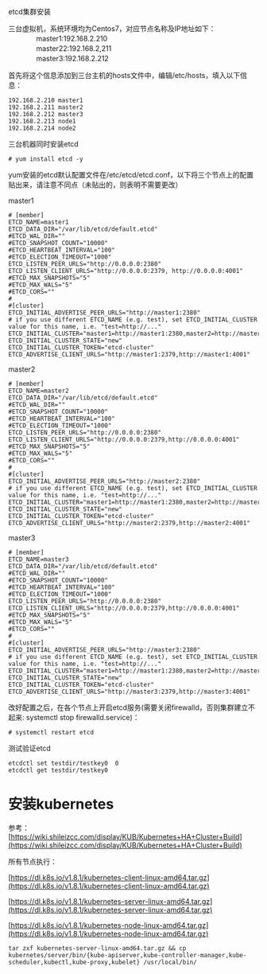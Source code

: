 etcd集群安装

三台虚拟机，系统环境均为Centos7，对应节点名称及IP地址如下：  
　　　　master1:192.168.2.210  
　　　　master22:192.168.2,211  
　　　　master3:192.168.2.212

首先将这个信息添加到三台主机的hosts文件中，编辑/etc/hosts，填入以下信息：

```
192.168.2.210 master1
192.168.2.211 master2
192.168.2.212 master3
192.168.2.213 node1
192.168.2.214 node2
```

三台机器同时安装etcd

```
# yum install etcd -y
```

yum安装的etcd默认配置文件在/etc/etcd/etcd.conf，以下将三个节点上的配置贴出来，请注意不同点（未贴出的，则表明不需要更改）

master1

```
# [member]
ETCD_NAME=master1
ETCD_DATA_DIR="/var/lib/etcd/default.etcd"
#ETCD_WAL_DIR=""
#ETCD_SNAPSHOT_COUNT="10000"
#ETCD_HEARTBEAT_INTERVAL="100"
#ETCD_ELECTION_TIMEOUT="1000"
ETCD_LISTEN_PEER_URLS="http://0.0.0.0:2380"
ETCD_LISTEN_CLIENT_URLS="http://0.0.0.0:2379, http://0.0.0.0:4001"
#ETCD_MAX_SNAPSHOTS="5"
#ETCD_MAX_WALS="5"
#ETCD_CORS=""
#
#[cluster]
ETCD_INITIAL_ADVERTISE_PEER_URLS="http://master1:2380"
# if you use different ETCD_NAME (e.g. test), set ETCD_INITIAL_CLUSTER value for this name, i.e. "test=http://..."
ETCD_INITIAL_CLUSTER="master1=http://master1:2380,master2=http://master2:2380,master3=http://master3:2380"
ETCD_INITIAL_CLUSTER_STATE="new"
ETCD_INITIAL_CLUSTER_TOKEN="etcd-cluster"
ETCD_ADVERTISE_CLIENT_URLS="http://master1:2379,http://master1:4001"
```

master2

```
# [member]
ETCD_NAME=master2
ETCD_DATA_DIR="/var/lib/etcd/default.etcd"
#ETCD_WAL_DIR=""
#ETCD_SNAPSHOT_COUNT="10000"
#ETCD_HEARTBEAT_INTERVAL="100"
#ETCD_ELECTION_TIMEOUT="1000"
ETCD_LISTEN_PEER_URLS="http://0.0.0.0:2380"
ETCD_LISTEN_CLIENT_URLS="http://0.0.0.0:2379,http://0.0.0.0:4001"
#ETCD_MAX_SNAPSHOTS="5"
#ETCD_MAX_WALS="5"
#ETCD_CORS=""
#
#[cluster]
ETCD_INITIAL_ADVERTISE_PEER_URLS="http://master2:2380"
# if you use different ETCD_NAME (e.g. test), set ETCD_INITIAL_CLUSTER value for this name, i.e. "test=http://..."
ETCD_INITIAL_CLUSTER="master1=http://master1:2380,master2=http://master2:2380,master3=http://master3:2380"
ETCD_INITIAL_CLUSTER_STATE="new"
ETCD_INITIAL_CLUSTER_TOKEN="etcd-cluster"
ETCD_ADVERTISE_CLIENT_URLS="http://master2:2379,http://master2:4001"
```

master3

```
# [member]
ETCD_NAME=master3
ETCD_DATA_DIR="/var/lib/etcd/default.etcd"
#ETCD_WAL_DIR=""
#ETCD_SNAPSHOT_COUNT="10000"
#ETCD_HEARTBEAT_INTERVAL="100"
#ETCD_ELECTION_TIMEOUT="1000"
ETCD_LISTEN_PEER_URLS="http://0.0.0.0:2380"
ETCD_LISTEN_CLIENT_URLS="http://0.0.0.0:2379,http://0.0.0.0:4001"
#ETCD_MAX_SNAPSHOTS="5"
#ETCD_MAX_WALS="5"
#ETCD_CORS=""
#
#[cluster]
ETCD_INITIAL_ADVERTISE_PEER_URLS="http://master3:2380"
# if you use different ETCD_NAME (e.g. test), set ETCD_INITIAL_CLUSTER value for this name, i.e. "test=http://..."
ETCD_INITIAL_CLUSTER="master1=http://master1:2380,master2=http://master2:2380,master3=http://master3:2380"
ETCD_INITIAL_CLUSTER_STATE="new"
ETCD_INITIAL_CLUSTER_TOKEN="etcd-cluster"
ETCD_ADVERTISE_CLIENT_URLS="http://master3:2379,http://master3:4001"
```

改好配置之后，在各个节点上开启etcd服务\(需要关闭firewalld，否则集群建立不起来: systemctl stop firewalld.service\)：

```
# systemctl restart etcd
```

测试验证etcd

```
etcdctl set testdir/testkey0  0
etcdctl get testdir/testkey0
```

# 安装kubernetes

参考：[https://wiki.shileizcc.com/display/KUB/Kubernetes+HA+Cluster+Build](https://wiki.shileizcc.com/display/KUB/Kubernetes+HA+Cluster+Build)

所有节点执行：

[https://dl.k8s.io/v1.8.1/kubernetes-client-linux-amd64.tar.gz](https://dl.k8s.io/v1.8.1/kubernetes-client-linux-amd64.tar.gz)

[https://dl.k8s.io/v1.8.1/kubernetes-server-linux-amd64.tar.gz](https://dl.k8s.io/v1.8.1/kubernetes-server-linux-amd64.tar.gz)

[https://dl.k8s.io/v1.8.1/kubernetes-node-linux-amd64.tar.gz](https://dl.k8s.io/v1.8.1/kubernetes-node-linux-amd64.tar.gz)

```
tar zxf kubernetes-server-linux-amd64.tar.gz && cp kubernetes/server/bin/{kube-apiserver,kube-controller-manager,kube-scheduler,kubectl,kube-proxy,kubelet} /usr/local/bin/
```



